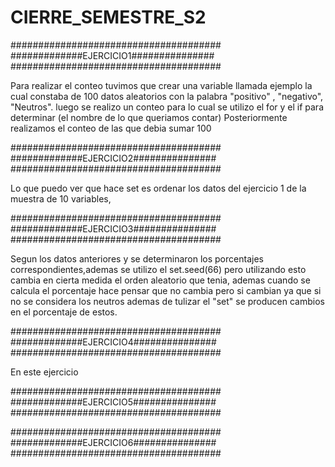 # CIERRE_SEMESTRE_S2

######################################
#############EJERCICIO1###############
######################################

Para realizar el conteo tuvimos que crear una variable llamada ejemplo la cual constaba de 100 datos aleatorios con la palabra "positivo" , "negativo", "Neutros".
luego se realizo un conteo para lo cual se utilizo el for y el if para determinar (el nombre de lo que queriamos contar) 
Posteriormente realizamos el conteo de las que debia sumar 100 

######################################
#############EJERCICIO2###############
######################################

Lo que puedo ver que hace set es ordenar los datos del ejercicio 1 de la muestra de 10 variables,

######################################
#############EJERCICIO3###############
######################################

Segun los datos anteriores y se determinaron los porcentajes correspondientes,ademas se utilizo el set.seed(66) 
 pero utilizando esto cambia en cierta medida el orden aleatorio que tenia, ademas cuando se calcula el porcentaje hace pensar que no cambia pero si cambian ya que si no se considera los neutros ademas de tulizar el "set" se producen cambios en el porcentaje de estos.
 
######################################
#############EJERCICIO4###############
######################################



En este ejercicio 
 
######################################
#############EJERCICIO5###############
######################################


######################################
#############EJERCICIO6###############
######################################
